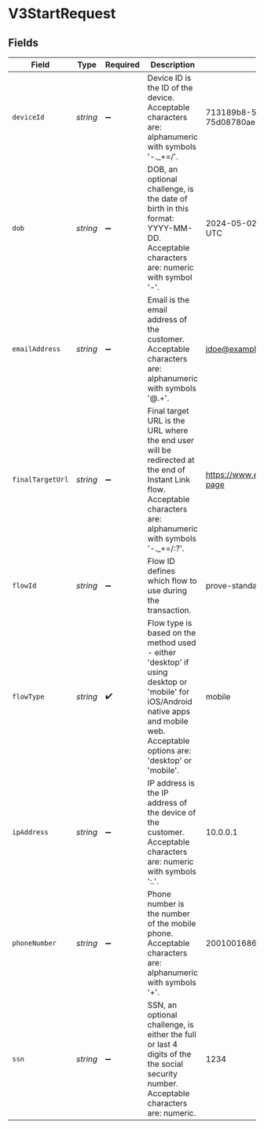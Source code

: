 # V3StartRequest


## Fields

| Field                                                                                                                                                                            | Type                                                                                                                                                                             | Required                                                                                                                                                                         | Description                                                                                                                                                                      | Example                                                                                                                                                                          |
| -------------------------------------------------------------------------------------------------------------------------------------------------------------------------------- | -------------------------------------------------------------------------------------------------------------------------------------------------------------------------------- | -------------------------------------------------------------------------------------------------------------------------------------------------------------------------------- | -------------------------------------------------------------------------------------------------------------------------------------------------------------------------------- | -------------------------------------------------------------------------------------------------------------------------------------------------------------------------------- |
| `deviceId`                                                                                                                                                                       | *string*                                                                                                                                                                         | :heavy_minus_sign:                                                                                                                                                               | Device ID is the ID of the device. Acceptable characters are: alphanumeric with symbols '-._+=/'.                                                                                | 713189b8-5555-4b08-83ba-75d08780aebd                                                                                                                                             |
| `dob`                                                                                                                                                                            | *string*                                                                                                                                                                         | :heavy_minus_sign:                                                                                                                                                               | DOB, an optional challenge, is the date of birth in this format: YYYY-MM-DD. Acceptable characters are: numeric with symbol '-'.                                                 | 2024-05-02 00:00:00 +0000 UTC                                                                                                                                                    |
| `emailAddress`                                                                                                                                                                   | *string*                                                                                                                                                                         | :heavy_minus_sign:                                                                                                                                                               | Email is the email address of the customer. Acceptable characters are: alphanumeric with symbols '@.+'.                                                                          | jdoe@example.com                                                                                                                                                                 |
| `finalTargetUrl`                                                                                                                                                                 | *string*                                                                                                                                                                         | :heavy_minus_sign:                                                                                                                                                               | Final target URL is the URL where the end user will be redirected at the end of Instant Link flow. Acceptable characters are: alphanumeric with symbols '-._+=/:?'.              | https://www.example.com/landing-page                                                                                                                                             |
| `flowId`                                                                                                                                                                         | *string*                                                                                                                                                                         | :heavy_minus_sign:                                                                                                                                                               | Flow ID defines which flow to use during the transaction.                                                                                                                        | prove-standard-prefill-i1                                                                                                                                                        |
| `flowType`                                                                                                                                                                       | *string*                                                                                                                                                                         | :heavy_check_mark:                                                                                                                                                               | Flow type is based on the method used - either 'desktop' if using desktop or 'mobile' for iOS/Android native apps and mobile web. Acceptable options are: 'desktop' or 'mobile'. | mobile                                                                                                                                                                           |
| `ipAddress`                                                                                                                                                                      | *string*                                                                                                                                                                         | :heavy_minus_sign:                                                                                                                                                               | IP address is the IP address of the device of the customer. Acceptable characters are: numeric with symbols ':.'.                                                                | 10.0.0.1                                                                                                                                                                         |
| `phoneNumber`                                                                                                                                                                    | *string*                                                                                                                                                                         | :heavy_minus_sign:                                                                                                                                                               | Phone number is the number of the mobile phone. Acceptable characters are: alphanumeric with symbols '+'.                                                                        | 2001001686                                                                                                                                                                       |
| `ssn`                                                                                                                                                                            | *string*                                                                                                                                                                         | :heavy_minus_sign:                                                                                                                                                               | SSN, an optional challenge, is either the full or last 4 digits of the the social security number. Acceptable characters are: numeric.                                           | 1234                                                                                                                                                                             |